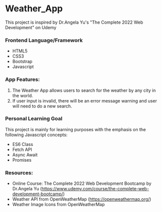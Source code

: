 # Weather_App
This project is inspired by Dr.Angela Yu's "The Complete 2022 Web Development" on Udemy

### Frontend Language/Framework
* HTML5
* CSS3
* Bootstrap 
* Javascript

### App Features:
1. The Weather App allows users to search for the weather by any city in the world.  
2. If user input is invalid, there will be an error message warning and user will need to do a new search.

### Personal Learning Goal
This project is mainly for learning purposes with the emphasis on the following Javascript concepts:
* ES6 Class
* Fetch API
* Async Await
* Promises

### Resources: 
* Online Course: The Complete 2022 Web Development Bootcamp by Dr.Angela Yu (https://www.udemy.com/course/the-complete-web-development-bootcamp/)
* Weather API from OpenWeatherMap (https://openweathermap.org/)
* Weather Image Icons from OpenWeatherMap


